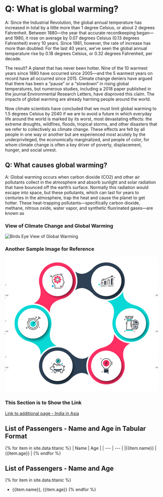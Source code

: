 # Q: What is global warming?

A: Since the Industrial Revolution, the global annual temperature has increased in total by a little more than 1 degree Celsius, or about 2 degrees Fahrenheit. Between 1880—the year that accurate recordkeeping began—and 1980, it rose on average by 0.07 degrees Celsius (0.13 degrees Fahrenheit) every 10 years. Since 1981, however, the rate of increase has more than doubled: For the last 40 years, we’ve seen the global annual temperature rise by 0.18 degrees Celsius, or 0.32 degrees Fahrenheit, per decade.

The result? A planet that has never been hotter. Nine of the 10 warmest years since 1880 have occurred since 2005—and the 5 warmest years on record have all occurred since 2015. Climate change deniers have argued that there has been a “pause” or a “slowdown” in rising global temperatures, but numerous studies, including a 2018 paper published in the journal Environmental Research Letters, have disproved this claim. The impacts of global warming are already harming people around the world.

Now climate scientists have concluded that we must limit global warming to 1.5 degrees Celsius by 2040 if we are to avoid a future in which everyday life around the world is marked by its worst, most devastating effects: the extreme droughts, wildfires, floods, tropical storms, and other disasters that we refer to collectively as climate change. These effects are felt by all people in one way or another but are experienced most acutely by the underprivileged, the economically marginalized, and people of color, for whom climate change is often a key driver of poverty, displacement, hunger, and social unrest.

## Q: What causes global warming?

A: Global warming occurs when carbon dioxide (CO2) and other air pollutants collect in the atmosphere and absorb sunlight and solar radiation that have bounced off the earth’s surface. Normally this radiation would escape into space, but these pollutants, which can last for years to centuries in the atmosphere, trap the heat and cause the planet to get hotter. These heat-trapping pollutants—specifically carbon dioxide, methane, nitrous oxide, water vapor, and synthetic fluorinated gases—are known as


### View of Climate Change and Global Warming

![Birds Eye View of Global Warming](https://d3n8a8pro7vhmx.cloudfront.net/factnet/pages/4841/meta_images/original/10-climate-effects-EPA-2.png?1594927371)

### Another Sample Image for Reference

![see this](./../topics/image_new.png "sample image")

### This Section is to Show the Link

[Link to additional page - India in Asia](content_extended2.md)

## List of Passengers - Name and Age in Tabular Format

{% for item in site.data.titanic %}
| Name | Age |
| --- | --- |
|{{item.name}} | {{item.age}} |
{% endfor %}

## List of Passengers - Name and Age

{% for item in site.data.titanic %}
- {{item.name}}, {{item.age}}
{% endfor %}




